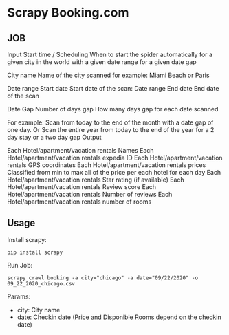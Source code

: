 # Scrapy Booking.com


## JOB

Input Start time / Scheduling When to start the spider automatically for a given city in the world with a given date range for a given date gap

City name Name of the city scanned for example: Miami Beach or Paris

Date range Start date Start date of the scan:
Date range End date End date of the scan

Date Gap Number of days gap How many days gap for each date scanned

For example: Scan from today to the end of the month with a date gap of one day.
Or Scan the entire year from today to the end of the year for a 2 day stay or a two day gap
Output

Each Hotel/apartment/vacation rentals Names
Each Hotel/apartment/vacation rentals expedia ID
Each Hotel/apartment/vacation rentals GPS coordinates
Each Hotel/apartment/vacation rentals prices Classified from min to max all of the price per each hotel for each day
Each Hotel/apartment/vacation rentals Star rating (if available)
Each Hotel/apartment/vacation rentals Review score
Each Hotel/apartment/vacation rentals Number of reviews
Each Hotel/apartment/vacation rentals number of rooms

## Usage

Install scrapy:

```
pip install scrapy
```

Run Job:

```
scrapy crawl booking -a city="chicago" -a date="09/22/2020" -o 09_22_2020_chicago.csv
```

Params:
- city: City name
- date: Checkin date (Price and Disponible Rooms depend on the checkin date)